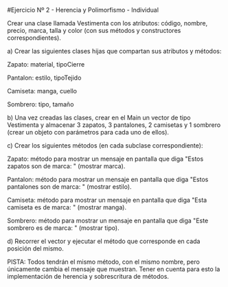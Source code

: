 #Ejercicio Nº 2 - Herencia y Polimorfismo - Individual

Crear una clase llamada Vestimenta con los atributos: código, nombre, precio, marca, talla y color (con sus métodos y constructores correspondientes).

a) Crear las siguientes clases hijas que compartan sus atributos y métodos:

Zapato: material, tipoCierre

Pantalon: estilo, tipoTejido

Camiseta: manga, cuello

Sombrero: tipo, tamaño

b) Una vez creadas las clases, crear en el Main un vector de tipo Vestimenta y almacenar 3 zapatos, 3 pantalones, 2 camisetas y 1 sombrero (crear un objeto con parámetros para cada uno de ellos).

c) Crear los siguientes métodos (en cada subclase correspondiente):

Zapato: método para mostrar un mensaje en pantalla que diga "Estos zapatos son de marca: " (mostrar marca).

Pantalon: método para mostrar un mensaje en pantalla que diga "Estos pantalones son de marca: " (mostrar estilo).

Camiseta: método para mostrar un mensaje en pantalla que diga "Esta camiseta es de marca: " (mostrar manga).

Sombrero: método para mostrar un mensaje en pantalla que diga "Este sombrero es de marca: " (mostrar tipo).

d) Recorrer el vector y ejecutar el método que corresponde en cada posición del mismo.

PISTA: Todos tendrán el mismo método, con el mismo nombre, pero únicamente cambia el mensaje que muestran. Tener en cuenta para esto la implementación de herencia y sobrescritura de métodos.